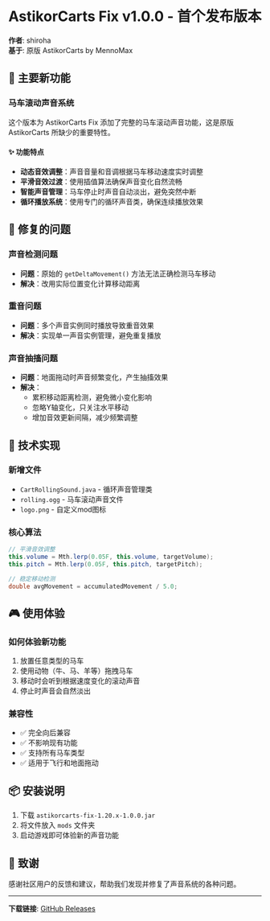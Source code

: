 # AstikorCarts Fix v1.0.0 - 首个发布版本

**作者**: shiroha  
**基于**: 原版 AstikorCarts by MennoMax

## 🎵 主要新功能

### 马车滚动声音系统
这个版本为 AstikorCarts Fix 添加了完整的马车滚动声音功能，这是原版 AstikorCarts 所缺少的重要特性。

#### ✨ 功能特点
- **动态音效调整**：声音音量和音调根据马车移动速度实时调整
- **平滑音效过渡**：使用插值算法确保声音变化自然流畅
- **智能声音管理**：马车停止时声音自动淡出，避免突然中断
- **循环播放系统**：使用专门的循环声音类，确保连续播放效果

## 🔧 修复的问题

### 声音检测问题
- **问题**：原始的 `getDeltaMovement()` 方法无法正确检测马车移动
- **解决**：改用实际位置变化计算移动距离

### 重音问题
- **问题**：多个声音实例同时播放导致重音效果
- **解决**：实现单一声音实例管理，避免重复播放

### 声音抽搐问题
- **问题**：地面拖动时声音频繁变化，产生抽搐效果
- **解决**：
  - 累积移动距离检测，避免微小变化影响
  - 忽略Y轴变化，只关注水平移动
  - 增加音效更新间隔，减少频繁调整

## 🎯 技术实现

### 新增文件
- `CartRollingSound.java` - 循环声音管理类
- `rolling.ogg` - 马车滚动声音文件
- `logo.png` - 自定义mod图标

### 核心算法
```java
// 平滑音效调整
this.volume = Mth.lerp(0.05F, this.volume, targetVolume);
this.pitch = Mth.lerp(0.05F, this.pitch, targetPitch);

// 稳定移动检测
double avgMovement = accumulatedMovement / 5.0;
```

## 🎮 使用体验

### 如何体验新功能
1. 放置任意类型的马车
2. 使用动物（牛、马、羊等）拖拽马车
3. 移动时会听到根据速度变化的滚动声音
4. 停止时声音会自然淡出

### 兼容性
- ✅ 完全向后兼容
- ✅ 不影响现有功能
- ✅ 支持所有马车类型
- ✅ 适用于飞行和地面拖动

## 📦 安装说明

1. 下载 `astikorcarts-fix-1.20.x-1.0.0.jar`
2. 将文件放入 `mods` 文件夹
3. 启动游戏即可体验新的声音功能

## 🙏 致谢

感谢社区用户的反馈和建议，帮助我们发现并修复了声音系统的各种问题。

---

**下载链接**: [GitHub Releases](https://github.com/shiroha/astikor-carts-fix/releases/tag/v1.0.0)

